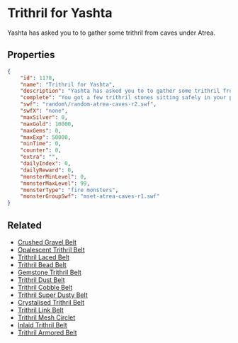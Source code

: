 # Trithril for Yashta

Yashta has asked you to to gather some trithril from caves under Atrea.

## Properties

```json
{
    "id": 1178,
    "name": "Trithril for Yashta",
    "description": "Yashta has asked you to to gather some trithril from caves under Atrea.",
    "complete": "You got a few trithril stones sitting safely in your pocket. Time to return to Yashta.",
    "swf": "random\/random-atrea-caves-r2.swf",
    "swfX": "none",
    "maxSilver": 0,
    "maxGold": 10000,
    "maxGems": 0,
    "maxExp": 50000,
    "minTime": 0,
    "counter": 0,
    "extra": "",
    "dailyIndex": 0,
    "dailyReward": 0,
    "monsterMinLevel": 0,
    "monsterMaxLevel": 99,
    "monsterType": "fire monsters",
    "monsterGroupSwf": "mset-atrea-caves-r1.swf"
}
```

## Related

- [Crushed Gravel Belt](../items/12365-crushed-gravel-belt.md)
- [Opalescent Trithril Belt](../items/12366-opalescent-trithril-belt.md)
- [Trithril Laced Belt](../items/12367-trithril-laced-belt.md)
- [Trithril Bead Belt](../items/12368-trithril-bead-belt.md)
- [Gemstone Trithril Belt](../items/12369-gemstone-trithril-belt.md)
- [Trithril Dust Belt](../items/12370-trithril-dust-belt.md)
- [Trithril Cobble Belt](../items/12371-trithril-cobble-belt.md)
- [Trithril Super Dusty Belt](../items/12372-trithril-super-dusty-belt.md)
- [Crystalised Trithril Belt](../items/12373-crystalised-trithril-belt.md)
- [Trithril Link Belt](../items/12374-trithril-link-belt.md)
- [Trithril Mesh Circlet](../items/12375-trithril-mesh-circlet.md)
- [Inlaid Trithril Belt](../items/12376-inlaid-trithril-belt.md)
- [Trithril Armored Belt](../items/12377-trithril-armored-belt.md)

